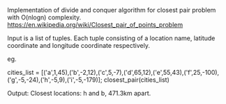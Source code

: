 Implementation of divide and conquer algorithm for closest pair problem with O(nlogn) complexity. <https://en.wikipedia.org/wiki/Closest_pair_of_points_problem>

Input is a list of tuples. Each tuple consisting of a location name, latitude coordinate and longitude coordinate respectively. 

eg.

  cities_list = [('a',1,45),('b',-2,12),('c',5,-7),('d',65,12),('e',55,43),('f',25,-100),('g',-5,-24),('h',-5,9),('i',-5,-179)];
  closest_pair(cities_list)

Output:
  Closest locations: h and b, 471.3km apart.
